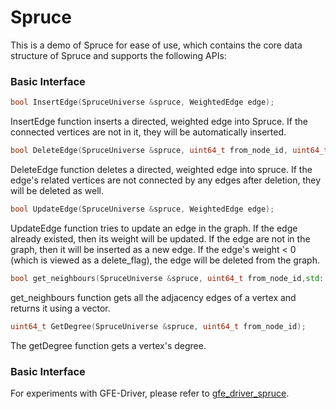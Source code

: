 # Spruce



This is a demo of Spruce for ease of use, which contains the core data structure of Spruce and supports the following APIs:

### Basic Interface
```C++
bool InsertEdge(SpruceUniverse &spruce, WeightedEdge edge);
```
InsertEdge function inserts a directed, weighted edge into Spruce. If the connected vertices are not in it, they will be automatically inserted.
```C++
bool DeleteEdge(SpruceUniverse &spruce, uint64_t from_node_id, uint64_t to_node_id);
```
DeleteEdge function deletes a directed, weighted edge into spruce. If the edge's related vertices are not connected by any edges after deletion, they will be deleted as well.
```C++
bool UpdateEdge(SpruceUniverse &spruce, WeightedEdge edge);
```
UpdateEdge function tries to update an edge in the graph. If the edge already existed, then its weight will be updated. If the edge are not in the graph, then it will be inserted as a new edge. If the edge's weight < 0 (which is viewed as a delete_flag), the edge will be deleted from the graph.
```C++
bool get_neighbours(SpruceUniverse &spruce, uint64_t from_node_id,std::vector<WeightedOutEdge> &neighbours);
```
get_neighbours function gets all the adjacency edges of a vertex and returns it using a vector.
```C++
uint64_t GetDegree(SpruceUniverse &spruce, uint64_t from_node_id);
```
The getDegree function gets a vertex's degree.

### Basic Interface
For experiments with GFE-Driver, please refer to [gfe_driver_spruce](https://github.com/Stardust-SJF/gfe_driver).
